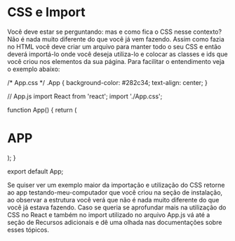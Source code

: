 # CSS e Import
Você deve estar se perguntando: mas e como fica o CSS nesse contexto?
Não é nada muito diferente do que você já vem fazendo. Assim como fazia no HTML você deve criar um arquivo para manter todo o seu CSS e então deverá importá-lo onde você deseja utiliza-lo e colocar as classes e ids que você criou nos elementos da sua página. Para facilitar o entendimento veja o exemplo abaixo:

/* App.css */
.App {
  background-color: #282c34;
  text-align: center;
}

// App.js
import React from 'react';
import './App.css';

function App() {
  return (
    <div className='App'>
      <h1>APP</h1>
    </div>
  );
}

export default App;

Se quiser ver um exemplo maior da importação e utilização do CSS retorne ao app testando-meu-computador que você criou na seção de instalação, ao observar a estrutura você verá que não é nada muito diferente do que você já estava fazendo. Caso se queria se aprofundar mais na utilização do CSS no React e também no import utilizado no arquivo App.js vá até a seção de Recursos adicionais e dê uma olhada nas documentações sobre esses tópicos.
